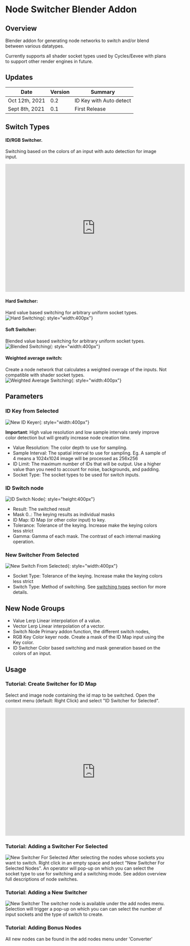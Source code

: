# Node Switcher Blender Addon
## Overview
Blender addon for generating node networks to switch and/or blend between various
datatypes.

Currently supports all shader socket types used by Cycles/Eevee with plans to support other render engines in future.

## Updates
| Date | Version | Summary |
| - | - | - |
| Oct 12th, 2021 | 0.2 | ID Key with Auto detect |
| Sept 8th, 2021 | 0.1 | First Release |

## Switch Types
#### ID/RGB Switcher.  
Switching based on the colors of an input with auto detection for image input.  
<iframe width="560" height="400" src="https://www.youtube.com/embed/ZFIZPFnB7xc" title="ID Key Demo" frameborder="0" allow="accelerometer; autoplay; clipboard-write; encrypted-media; gyroscope; picture-in-picture" allowfullscreen></iframe>  

<!-- <iframe width="560" height="315" src="https://www.youtube.com/embed/ZFIZPFnB7xc" title="YouTube video player" frameborder="0" allow="accelerometer; autoplay; clipboard-write; encrypted-media; gyroscope; picture-in-picture" allowfullscreen></iframe>   -->

#### Hard Switcher:
Hard value based switching for arbitrary uniform socket types.  
![Hard Switching](gifs/hard_switching.gif){: style="width:400px"}  

#### Soft Switcher:
Blended value based switching for arbitrary uniform socket types.  
![Blended Switching](gifs/blended_frames.gif){: style="width:400px"}  

#### Weighted average switch:
Create a node network that calculates a weighted overage of the inputs. Not compatible with shader socket types.  
![Weighted Average Switching](gifs/weighted_average_blending.gif){: style="width:400px"}  

## Parameters
### ID Key from Selected  
![New ID Keyer](images/new_id_switch.png){: style="width:400px"}  

**Important**: High value resolution and low sample intervals rarely improve color detection but will greatly increase node creation time.  

* Value Resolution: The color depth to use for sampling.
* Sample Interval: The spatial interval to use for sampling. Eg. A sample of 4 means a 1024x1024 image will be processed as 256x256
* ID Limit: The maximum number of IDs that will be output. Use a higher value than you need to account for noise, backgrounds, and padding.
* Socket Type: The socket types to be used for switch inputs.
### ID Switch node  

![ID Switch Node](images/id_switch_node.png){: style="height:400px"}  

* Result: The switched result  
* Mask 0..: The keying results as individual masks
* ID Map: ID Map (or other color input) to key.
* Tolerance: Tolerance of the keying. Increase make the keying colors less strict
* Gamma: Gamma of each mask. The contrast of each internal masking operation.
### New Switcher From Selected  

![New Switch From Selected](images/new_switch.png){: style="width:400px"}  

* Socket Type: Tolerance of the keying. Increase make the keying colors less strict
* Switch Type: Method of switching. See [switching types](#switch-types) section for more details.

## New Node Groups
* Value Lerp
Linear interpolation of a value.
* Vector Lerp
Linear interpolation of a vector.
* Switch Node
Primary addon function, the different switch nodes,
* RGB Key
Color keyer node. Create a mask of the ID Map input using the Key color.
* ID Switcher
Color based switching and mask generation based on the colors of an input.

## Usage
### Tutorial: Create Switcher for ID Map
Select and image node containing the id map to be switched. Open the context menu (default: Right Click) and select "ID Switcher for Selected".

<iframe width="560" height="400" src="https://www.youtube.com/embed/ZFIZPFnB7xc" title="YouTube video player" frameborder="0" allow="accelerometer; autoplay; clipboard-write; encrypted-media; gyroscope; picture-in-picture" allowfullscreen></iframe>  


### Tutorial: Adding a Switcher For Selected
![New Switcher For Selected](gifs/switcher_from_selected.gif)
After selecting the nodes whose sockets you want to switch. Right click in an empty space and select "New Switcher For Selected Nodes". An operator will pop-up on which you can select the socket type to use for switching and a switching mode. See addon overview full descriptions of node switches.

### Tutorial: Adding a New Switcher
![New Switcher](gifs/new_switcher.gif)
The switcher node is available under the add nodes menu. Selection will trigger a pop-up on which you can can select the number of input sockets and the type of switch to create.

### Tutorial: Adding Bonus Nodes
All new nodes can be found in the add nodes menu under 'Converter'
